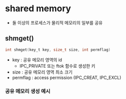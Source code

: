 # shared memory
- 둘 이상의 프로세스가 물리적 메모리의 일부를 공유

## shmget()

```C
int shmget(key_t key, size_t size, int permflag)
```

- key : 공유 메모리 영역의 id
  - IPC_PRIVATE 또는 ftok 함수로 생성한 키
- size : 공유 메모리 영역 최소 크기
- permflag : access permission (IPC_CREAT, IPC_EXCL)

### 공유 메모리 생성 예시
